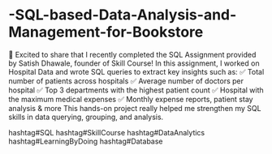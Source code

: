 # -SQL-based-Data-Analysis-and-Management-for-Bookstore

🚀 Excited to share that I recently completed the SQL Assignment provided by Satish Dhawale, founder of Skill Course!
In this assignment, I worked on Hospital Data and wrote SQL queries to extract key insights such as:
 ✅ Total number of patients across hospitals
 ✅ Average number of doctors per hospital
 ✅ Top 3 departments with the highest patient count
 ✅ Hospital with the maximum medical expenses
 ✅ Monthly expense reports, patient stay analysis & more
This hands-on project really helped me strengthen my SQL skills in data querying, grouping, and analysis.

hashtag#SQL hashtag#SkillCourse hashtag#DataAnalytics hashtag#LearningByDoing hashtag#Database
